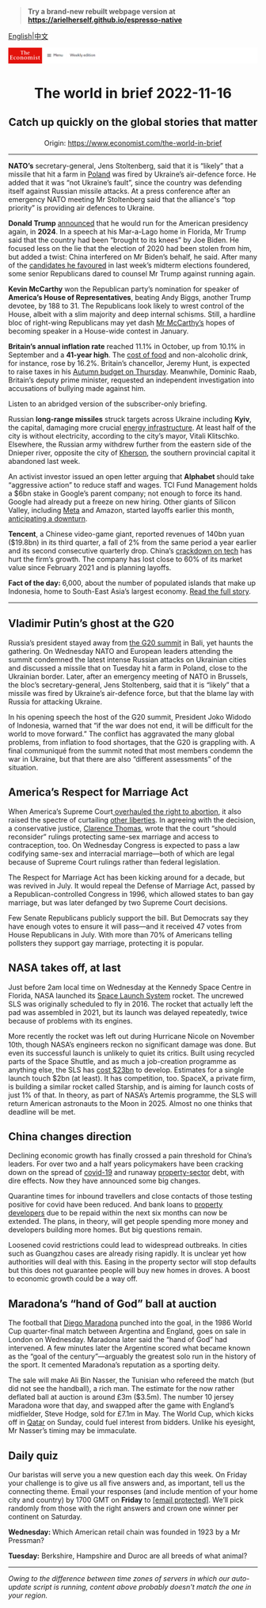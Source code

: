 > **Try a brand-new rebuilt webpage version at https://arielherself.github.io/espresso-native**

[English](https://github.com/arielherself/espresso/blob/main/README.md)|[中文](https://github-com.translate.goog/arielherself/espresso/blob/main/README.md?_x_tr_sl=en&_x_tr_tl=zh-CN&_x_tr_hl=zh-CN&_x_tr_pto=wapp)



![The Economist](menubar.png)

# <p align="center">The world in brief 2022-11-16</p>

## <p align="center">Catch up quickly on the global stories that matter</p>

<p align="center">Origin: <a href="https://www.economist.com/the-world-in-brief">https://www.economist.com/the-world-in-brief</a><hr>

<strong>NATO’s</strong> secretary-general, Jens Stoltenberg, said that it is “likely” that a missile that hit a farm in [Poland](https://www.economist.com/europe/poland-will-play-an-outsized-role-in-western-efforts-to-assist-ukraine/21808064) was fired by Ukraine’s air-defence force. He added that it was “not Ukraine’s fault”, since the country was defending itself against Russian missile attacks. At a press conference after an emergency NATO meeting Mr Stoltenberg said that the alliance&#x27;s “top priority” is providing air defences to Ukraine.

<strong>Donald Trump</strong> [announced](https://www.economist.com/united-states/2022/11/16/of-course-donald-trump-is-running-again) that he would run for the American presidency again, in <strong>2024</strong>. In a speech at his Mar-a-Lago home in Florida, Mr Trump said that the country had been “brought to its knees” by Joe Biden. He focused less on the lie that the election of 2020 had been stolen from him, but added a twist: China interfered on Mr Biden’s behalf, he said. After many of the [candidates he favoured](https://www.economist.com/united-states/2022/11/09/the-rise-of-ron-desanctimonious) in last week’s midterm elections foundered, some senior Republicans dared to counsel Mr Trump against running again.

<strong>Kevin McCarthy</strong> won the Republican party’s nomination for speaker of <strong>America’s House of Representatives</strong>, beating Andy Biggs, another Trump devotee, by 188 to 31. The Republicans look likely to wrest control of the House, albeit with a slim majority and deep internal schisms. Still, a hardline bloc of right-wing Republicans may yet dash [Mr McCarthy’s](https://www.economist.com/united-states/kevin-mccarthys-accidental-truthfulness/21808964) hopes of becoming speaker in a House-wide contest in January.

<strong>Britain’s annual inflation rate</strong> reached 11.1% in October, up from 10.1% in September and a <strong>41-year high</strong>. The [cost of food](https://www.economist.com/graphic-detail/2022/10/07/food-prices-are-outpacing-wider-inflation-across-most-of-the-world) and non-alcoholic drink, for instance, rose by 16.2%. Britain’s chancellor, Jeremy Hunt, is expected to raise taxes in his [Autumn budget on Thursday](https://www.economist.com/leaders/2022/11/10/the-best-ways-to-fix-britains-budget). Meanwhile, Dominic Raab, Britain’s deputy prime minister, requested an independent investigation into accusations of bullying made against him.

Listen to an abridged version of the subscriber-only briefing.

Russian <strong>long-range missiles</strong> struck targets across Ukraine including <strong>Kyiv</strong>, the capital, damaging more crucial [energy infrastructure](https://www.economist.com/europe/2022/11/01/keeping-ukraine-from-freezing-this-winter). At least half of the city is without electricity, according to the city’s mayor, Vitali Klitschko. Elsewhere, the Russian army withdrew further from the eastern side of the Dnieper river, opposite the city of [Kherson](https://www.economist.com/europe/2022/11/14/kherson-celebrates-liberation-and-a-visit-from-volodymyr-zelensky), the southern provincial capital it abandoned last week.

An activist investor issued an open letter arguing that <strong>Alphabet </strong>should take “aggressive action” to reduce staff and wages. TCI Fund Management holds a $6bn stake in Google’s parent company; not enough to force its hand. Google had already put a freeze on new hiring. Other giants of Silicon Valley, including [Meta](https://www.economist.com/business/2022/11/10/as-tech-lay-offs-spread-meta-sacks-11000-workers) and Amazon, started layoffs earlier this month, [anticipating a downturn](https://www.economist.com/business/2022/11/10/as-tech-lay-offs-spread-meta-sacks-11000-workers).

<strong>Tencent</strong>, a Chinese video-game giant, reported revenues of 140bn yuan ($19.8bn) in its third quarter, a fall of 2% from the same period a year earlier and its second consecutive quarterly drop. China’s [crackdown on tech](https://www.economist.com/business/can-chinese-big-tech-learn-to-love-big-brother/21809084) has hurt the firm’s growth. The company has lost close to 60% of its market value since February 2021 and is planning layoffs. 

<strong>Fact of the day: </strong>6,000, about the number of populated islands that make up Indonesia, home to South-East Asia’s largest economy. [Read the full story](https://www.economist.com/briefing/2022/11/14/indonesia-is-poised-for-a-boom-politics-permitting).

----------

## Vladimir Putin’s ghost at the G20

Russia’s president stayed away from [the G20 summit](https://www.economist.com/asia/2022/11/13/the-dynamics-of-distrust-around-the-g20-summit) in Bali, yet haunts the gathering. On Wednesday NATO and European leaders attending the summit condemned the latest intense Russian attacks on Ukrainian cities and discussed a missile that on Tuesday hit a farm in Poland, close to the Ukrainian border. Later, after an emergency meeting of NATO in Brussels, the bloc’s secretary-general, Jens Stoltenberg, said that it is “likely” that a missile was fired by Ukraine’s air-defence force, but that the blame lay with Russia for attacking Ukraine.  
  
 In his opening speech the host of the G20 summit, President Joko Widodo of Indonesia, warned that “if the war does not end, it will be difficult for the world to move forward.” The conflict has aggravated the many global problems, from inflation to food shortages, that the G20 is grappling with. A final communiqué from the summit noted that most members condemn the war in Ukraine, but that there are also “different assessments” of the situation.

## America’s Respect for Marriage Act

When America’s Supreme Court[ overhauled the right to abortion](https://www.economist.com/united-states/2022/06/24/the-supreme-court-erases-the-constitutional-right-to-abortion), it also raised the spectre of curtailing [other liberties](https://www.economist.com/the-economist-explains/2022/05/30/what-the-abolition-of-americas-right-to-abortion-could-mean-for-other-rights). In agreeing with the decision, a conservative justice, [Clarence Thomas](https://www.economist.com/the-economist-explains/2022/10/03/who-is-clarence-thomas), wrote that the court “should reconsider” rulings protecting same-sex marriage and access to contraception, too. On Wednesday Congress is expected to pass a law codifying same-sex and interracial marriage—both of which are legal because of Supreme Court rulings rather than federal legislation.

The Respect for Marriage Act has been kicking around for a decade, but was revived in July. It would repeal the Defense of Marriage Act, passed by a Republican-controlled Congress in 1996, which allowed states to ban gay marriage, but was later defanged by two Supreme Court decisions.

Few Senate Republicans publicly support the bill. But Democrats say they have enough votes to ensure it will pass—and it received 47 votes from House Republicans in July. With more than 70% of Americans telling pollsters they support gay marriage, protecting it is popular.

## NASA takes off, at last

Just before 2am local time on Wednesday at the Kennedy Space Centre in Florida, NASA launched its [Space Launch System](https://www.economist.com/science-and-technology/2022/08/24/nasas-space-launch-system-is-yesterdays-rocket) rocket. The uncrewed SLS was originally scheduled to fly in 2016. The rocket that actually left the pad was assembled in 2021, but its launch was delayed repeatedly, twice because of problems with its engines.

More recently the rocket was left out during Hurricane Nicole on November 10th, though NASA’s engineers reckon no significant damage was done. But even its successful launch is unlikely to quiet its critics. Built using recycled parts of the Space Shuttle, and as much a job-creation programme as anything else, the SLS has [cost $23bn](https://www.economist.com/leaders/2022/08/28/nasas-newest-rocket-is-a-colossal-waste-of-money) to develop. Estimates for a single launch touch $2bn (at least). It has competition, too. SpaceX, a private firm, is building a similar rocket called Starship, and is aiming for launch costs of just 1% of that. In theory, as part of NASA’s Artemis programme, the SLS will return American astronauts to the Moon in 2025. Almost no one thinks that deadline will be met.

## China changes direction

Declining economic growth has finally crossed a pain threshold for China’s leaders. For over two and a half years policymakers have been cracking down on the spread of [covid-19](https://www.economist.com/finance-and-economics/2022/11/09/financial-markets-bet-on-an-end-to-chinas-zero-covid-policy) and runaway [property-sector](https://www.economist.com/finance-and-economics/how-a-housing-downturn-could-wreck-chinas-growth-model/21805115) debt, with dire effects. Now they have announced some big changes.

Quarantine times for inbound travellers and close contacts of those testing positive for covid have been reduced. And bank loans to [property developers](https://www.economist.com/finance-and-economics/2022/11/14/a-radical-shift-in-chinas-property-and-pandemic-policies) due to be repaid within the next six months can now be extended. The plans, in theory, will get people spending more money and developers building more homes. But big questions remain. 

Loosened covid restrictions could lead to widespread outbreaks. In cities such as Guangzhou cases are already rising rapidly. It is unclear yet how authorities will deal with this. Easing in the property sector will stop defaults but this does not guarantee people will buy new homes in droves. A boost to economic growth could be a way off.

## Maradona’s “hand of God” ball at auction

The football that [Diego Maradona](https://www.economist.com/obituary/2020/12/03/diego-maradona-died-on-november-25th) punched into the goal, in the 1986 World Cup quarter-final match between Argentina and England, goes on sale in London on Wednesday. Maradona later said the “hand of God” had intervened. A few minutes later the Argentine scored what became known as the “goal of the century”—arguably the greatest solo run in the history of the sport. It cemented Maradona’s reputation as a sporting deity.

The sale will make Ali Bin Nasser, the Tunisian who refereed the match (but did not see the handball), a rich man. The estimate for the now rather deflated ball at auction is around £3m ($3.5m). The number 10 jersey Maradona wore that day, and swapped after the game with England’s midfielder, Steve Hodge, sold for £7.1m in May. The World Cup, which kicks off in [Qatar](https://www.economist.com/culture/2022/11/10/the-world-cup-is-tarnished-should-fans-enjoy-it-anyway) on Sunday, could fuel interest from bidders. Unlike his eyesight, Mr Nasser’s timing may be immaculate.

## Daily quiz

Our baristas will serve you a new question each day this week. On Friday your challenge is to give us all five answers and, as important, tell us the connecting theme. Email your responses (and include mention of your home city and country) by 1700 GMT on <strong>Friday</strong> to [<span class="__cf_email__" data-cfemail="c091b5a9ba85b3b0b2a5b3b3af80a5a3afaeafada9b3b4eea3afad">[email&#160;protected]</span>](https://mail.google.com/mail/?view=cm&amp;fs=1&amp;tf=1&amp;to=QuizEspresso@economist.com). We’ll pick randomly from those with the right answers and crown one winner per continent on Saturday.  
  
<strong>Wednesday: </strong>Which American retail chain was founded in 1923 by a Mr Pressman?  
  
<strong>Tuesday:</strong> Berkshire, Hampshire and Duroc are all breeds of what animal?

----------

*Owing to the difference between time zones of servers in which our auto-update script is running, content above probably doesn't match the one in your region.*

